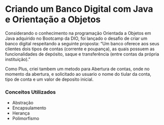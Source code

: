 # Criando um Banco Digital com Java e Orientação a Objetos

Considerando o conhecimento na programação Orientada a Objetos em Java adquirido no Bootcamp da DIO, foi lançado o desafio de criar um banco digital respeitando a seguinte proposta: 
“Um banco oferece aos seus clientes dois tipos de contas (corrente e poupança), as quais possuem as funcionalidades de depósito, saque e transferência (entre contas da própria instituição).”

Como Plus, criei tambem um metodo para Abertura de contas, onde no momento da abertura, e solicitado ao usuario o nome do tiular da conta, tipo de conta e um valor de deposito inicial.

### Conceitos Utilizados

- Abstração
- Encapsulamento
- Herança
- Polimorfismo


